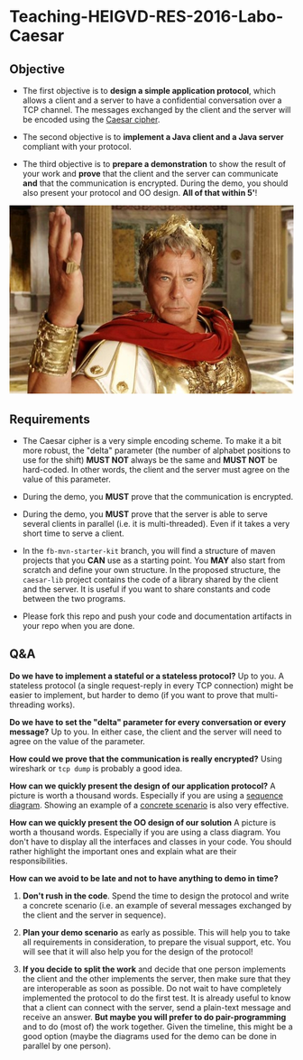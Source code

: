 # Teaching-HEIGVD-RES-2016-Labo-Caesar


## Objective

* The first objective is to **design a simple application protocol**, which allows a client and a server to have a confidential conversation over a TCP channel. The messages exchanged by the client and the server will be encoded using the [Caesar cipher](https://en.wikipedia.org/wiki/Caesar_cipher).

* The second objective is to **implement a Java client and a Java server** compliant with your protocol.

* The third objective is to **prepare a demonstration** to show the result of your work and **prove** that the client and the server can communicate **and** that the communication is encrypted. During the demo, you should also present your protocol and OO design. **All of that within 5'**!

![image](./images/Ave_Moi.png)

## Requirements

* The Caesar cipher is a very simple encoding scheme. To make it a bit more robust, the "delta" parameter (the number of alphabet positions to use for the shift) **MUST NOT** always be the same and **MUST NOT** be hard-coded. In other words, the client and the server must agree on the value of this parameter. 

* During the demo, you **MUST** prove that the communication is encrypted.

* During the demo, you **MUST** prove that the server is able to serve several clients in parallel (i.e. it is multi-threaded). Even if it takes a very short time to serve a client.


* In the `fb-mvn-starter-kit` branch, you will find a structure of maven projects that you **CAN** use as a starting point. You **MAY** also start from scratch and define your own structure. In the proposed structure, the `caesar-lib` project contains the code of a library shared by the client and the server. It is useful if you want to share constants and code between the two programs.

* Please fork this repo and push your code and documentation artifacts in your repo when you are done.


## Q&A

**Do we have to implement a stateful or a stateless protocol?**
Up to you. A stateless protocol (a single request-reply in every TCP connection) might be easier to implement, but harder to demo (if you want to prove that multi-threading works).

**Do we have to set the "delta" parameter for every conversation or every message?**
Up to you. In either case, the client and the server will need to agree on the value of the parameter.

**How could we prove that the communication is really encrypted?**
Using wireshark or ``tcp dump`` is probably a good idea.

**How can we quickly present the design of our application protocol?**
A picture is worth a thousand words. Especially if you are using a [sequence diagram](http://cdn.routemybrain.com/wp-content/uploads/2010/04/3-way-handshake-Intro-to-transport-layer-The-internetworking-Part2.gif). Showing an example of a [concrete scenario](https://tools.ietf.org/html/rfc5321#appendix-D.1) is also very effective.

**How can we quickly present the OO design of our solution**
A picture is worth a thousand words. Especially if you are using a class diagram. You don't have to display all the interfaces and classes in your code. You should rather highlight the important ones and explain what are their responsibilities.

**How can we avoid to be late and not to have anything to demo in time?**

1. **Don't rush in the code**. Spend the time to design the protocol and write a concrete scenario (i.e. an example of several messages exchanged by the client and the server in sequence). 

2. **Plan your demo scenario** as early as possible. This will help you to take all requirements in consideration, to prepare the visual support, etc. You will see that it will also help you for the design of the protocol!

3. **If you decide to split the work** and decide that one person implements the client and the other implements the server, then make sure that they are interoperable as soon as possible. Do not wait to have completely implemented the protocol to do the first test. It is already useful to know that a client can connect with the server, send a plain-text message and receive an answer. **But maybe you will prefer to do pair-programming** and to do (most of) the work together. Given the timeline, this might be a good option (maybe the diagrams used for the demo can be done in parallel by one person).




